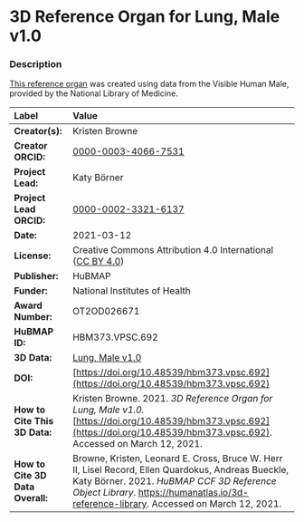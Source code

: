# 3D Reference Organ for Lung, Male v1.0

### Description
[This reference organ](https://humanatlas.io/3d-reference-library) was created using data from the Visible Human Male, provided by the National Library of Medicine.

| Label | Value |
| :------------- |:-------------|
| **Creator(s):** | Kristen Browne |
| **Creator ORCID:** | [0000-0003-4066-7531](https://orcid.org/0000-0003-4066-7531) |
| **Project Lead:** | Katy B&ouml;rner |
| **Project Lead ORCID:** | [0000-0002-3321-6137](https://orcid.org/0000-0002-3321-6137) |
| **Date:** | 2021-03-12 |
| **License:** | Creative Commons Attribution 4.0 International ([CC BY 4.0](https://creativecommons.org/licenses/by/4.0/)) |
| **Publisher:** | HuBMAP |
| **Funder:** | National Institutes of Health |
| **Award Number:** | OT2OD026671 |
| **HuBMAP ID:** | HBM373.VPSC.692 |
| **3D Data:** | [Lung, Male v1.0](https://cdn.humanatlas.io/hra-releases/v1.0/models/VH_M_Lung.glb) |
| **DOI:** | [https://doi.org/10.48539/hbm373.vpsc.692](https://doi.org/10.48539/hbm373.vpsc.692) |
| **How to Cite This 3D Data:** | Kristen Browne. 2021. *3D Reference Organ for Lung, Male v1.0.* [https://doi.org/10.48539/hbm373.vpsc.692](https://doi.org/10.48539/hbm373.vpsc.692). Accessed on March 12, 2021. |
| **How to Cite 3D Data Overall:** | Browne, Kristen, Leonard E. Cross, Bruce W. Herr II, Lisel Record, Ellen Quardokus, Andreas Bueckle, Katy B&ouml;rner. 2021. *HuBMAP CCF 3D Reference Object Library*. https://humanatlas.io/3d-reference-library. Accessed on March 12, 2021. |